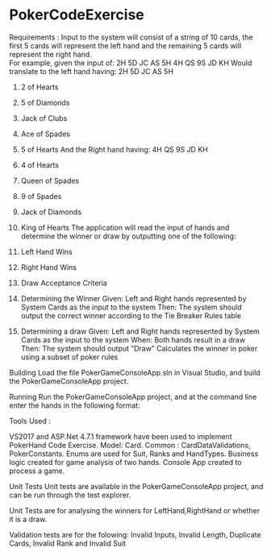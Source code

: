 # PokerCodeExercise
Requirements  :
Input to the system will consist of a string of 10 cards, the first 5 cards will represent the left hand and the remaining 5 cards will represent the right hand.  
For example, given the input of:  2H 5D JC AS 5H 4H QS 9S JD KH
Would translate to the left hand having:  2H 5D JC AS 5H 
1.	2 of Hearts
2.	5 of Diamonds
3.	Jack of Clubs
4.	Ace of Spades
5.	5 of Hearts
And the Right hand having:  4H QS 9S JD KH
1.	4 of Hearts
2.	Queen of Spades
3.	9 of Spades
4.	Jack of Diamonds
5.	King of Hearts
The application will read the input of hands and determine the winner or draw by outputting one of the following:
1.	Left Hand Wins
2.	Right Hand Wins
3.	Draw
Acceptance Criteria
1.	Determining the Winner
Given:  Left and Right hands represented by System Cards as the input to the system
Then:  The system should output the correct winner according to the Tie Breaker Rules table

2.	Determining a draw
Given:  Left and Right hands represented by System Cards as the input to the system
When:  Both hands result in a draw
Then:  The system should output “Draw”
Calculates the winner in poker using a subset of poker rules

Building
Load the file PokerGameConsoleApp.sln in Visual Studio, 
and build the PokerGameConsoleApp​ project.

Running
Run the PokerGameConsoleApp project, 
and at the command line enter the 
hands in the following format:
  

Tools Used :

VS2017 and ASP.Net 4.7.1 framework have been used to implement PokerHand Code Exercise.
Model: Card.
Common : CardDataValidations, PokerConstants.
Enums are used for Suit, Ranks and HandTypes.
Business logic created for game analysis of two hands.
Console App created to process a game.

Unit Tests
Unit tests are available in the PokerGameConsoleApp project,
and can be run through the test explorer.

Unit Tests are for analysing the winners 
for LeftHand,RightHand or whether it is a draw.

Validation tests are for the folowing:
Invalid Inputs,
Invalid Length,
Duplicate Cards,
Invalid Rank 
and Invalid Suit

